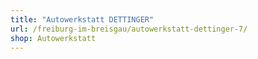```yaml
---
title: "Autowerkstatt DETTINGER"
url: /freiburg-im-breisgau/autowerkstatt-dettinger-7/
shop: Autowerkstatt
---
```


